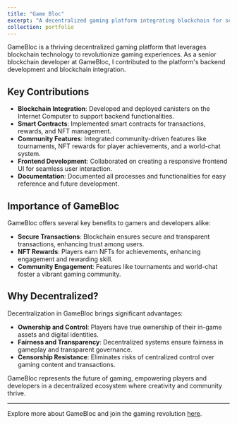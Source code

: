 ```yaml
---
title: "Game Bloc"
excerpt: "A decentralized gaming platform integrating blockchain for secure transactions, NFT rewards, and community-driven gameplay."
collection: portfolio
---
```


GameBloc is a thriving decentralized gaming platform that leverages blockchain technology to revolutionize gaming experiences. As a senior blockchain developer at GameBloc, I contributed to the platform's backend development and blockchain integration.

## Key Contributions

- **Blockchain Integration**: Developed and deployed canisters on the Internet Computer to support backend functionalities.
- **Smart Contracts**: Implemented smart contracts for transactions, rewards, and NFT management.
- **Community Features**: Integrated community-driven features like tournaments, NFT rewards for player achievements, and a world-chat system.
- **Frontend Development**: Collaborated on creating a responsive frontend UI for seamless user interaction.
- **Documentation**: Documented all processes and functionalities for easy reference and future development.

## Importance of GameBloc

GameBloc offers several key benefits to gamers and developers alike:

- **Secure Transactions**: Blockchain ensures secure and transparent transactions, enhancing trust among users.
- **NFT Rewards**: Players earn NFTs for achievements, enhancing engagement and rewarding skill.
- **Community Engagement**: Features like tournaments and world-chat foster a vibrant gaming community.

## Why Decentralized?

Decentralization in GameBloc brings significant advantages:

- **Ownership and Control**: Players have true ownership of their in-game assets and digital identities.
- **Fairness and Transparency**: Decentralized systems ensure fairness in gameplay and transparent governance.
- **Censorship Resistance**: Eliminates risks of centralized control over gaming content and transactions.

GameBloc represents the future of gaming, empowering players and developers in a decentralized ecosystem where creativity and community thrive.

---

Explore more about GameBloc and join the gaming revolution [here](https://gamebloc.app/).